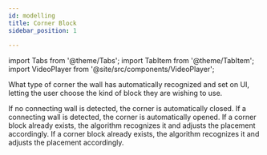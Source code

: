 ```yaml
---
id: modelling
title: Corner Block
sidebar_position: 1
     
---
```


import Tabs from '@theme/Tabs';
import TabItem from '@theme/TabItem';
import VideoPlayer from '@site/src/components/VideoPlayer';

What type of corner the wall has automatically recognized and set on UI, letting the user choose the kind of block they are wishing to use. 

<Tabs groupId="blockCorner">
  <TabItem value="closedCorner" label="Closed Corner Block">
    If no connecting wall is detected, the corner is automatically closed.
<VideoPlayer src="/video/haus/corner_0.mp4" />

  </TabItem>
  <TabItem value="openCorner" label="Open Corner Block">
    If a connecting wall is detected, the corner is automatically opened.
  </TabItem>
  <TabItem value="existingCornerBlock" label="Existing Corner Block">
    If a corner block already exists, the algorithm recognizes it and adjusts the placement accordingly.
  </TabItem>
  <TabItem value="connectingWallBlock" label=" Connecting Wall Block">
    If a corner block already exists, the algorithm recognizes it and adjusts the placement accordingly.
  </TabItem>
    
</Tabs>

